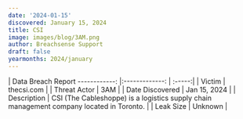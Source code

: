 ```yaml
---
date: '2024-01-15'
discovered: January 15, 2024
title: CSI
image: images/blog/3AM.png
author: Breachsense Support
draft: false
yearmonths: 2024/january
---
```



| Data Breach Report
------------:     |:-------------:    | :-----:|
| Victim      | thecsi.com      | 
| Threat Actor      | 3AM      | 
| Date Discovered      | Jan 15, 2024      | 
| Description      | CSI (The Cableshoppe) is a logistics supply chain management company located in Toronto.      | 
| Leak Size      | Unknown      | 

